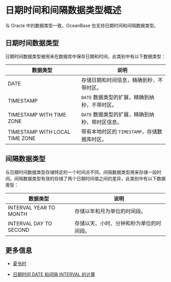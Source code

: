 日期时间和间隔数据类型概述 
==================================



与 Oracle 中的数据类型一致，OceanBase 也支持日期时间和间隔数据类型。

日期时间数据类型 
--------------------

日期时间数据类型被用来在数据库中保存日期和时间，此类别中有以下数据类型：


|              数据类型              |              说明              |
|--------------------------------|------------------------------|
| DATE                           | 存储日期和时间信息，精确到秒，不带时区。         |
| TIMESTAMP                      | `DATE` 数据类型的扩展，精确到纳秒，不带时区。   |
| TIMESTAMP WITH TIME ZONE       | `DATE` 数据类型的扩展，精确到纳秒，带时区信息。  |
| TIMESTAMP WITH LOCAL TIME ZONE | 带有本地时区的 `TIMESTAMP`，存储数据库时区。 |



间隔数据类型 
------------------

与日期时间数据类型存储特定的一个时间点不同，间隔数据类型用来存储一段时间。间隔数据类型有效的存储了两个日期时间值之间的差异，此类别中有以下数据类型：


|        **数据类型**        |        **说明**        |
|------------------------|----------------------|
| INTERVAL YEAR TO MONTH | 存储以年和月为单位的时间段。       |
| INTERVAL DAY TO SECOND | 存储以天、小时、分钟和秒为单位的时间段。 |



更多信息 
----------------

* [夏令时](../../../../11.sql-reference-oracle-mode/3.basic-elements-1/1.built-in-data-types/4.date-time-and-interval-data-types/4.timestamp-with-time-zone-data-type.md)

  

* [日期时间 DATE 和间隔 INTERVAL 的计算](../../../../11.sql-reference-oracle-mode/3.basic-elements-1/1.built-in-data-types/4.date-time-and-interval-data-types/8.calculation-of-date-time-and-interval.md)

  



